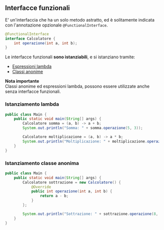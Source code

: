 ## Interfacce funzionali
E' un'interfaccia che ha un solo metodo astratto, ed è solitamente indicata con l'annotazione
opzionale `@FunctionalInterface`.

```Java
@FunctionalInterface
interface Calcolatore {
    int operazione(int a, int b);
}
```

Le interfacce funzionali **sono istanziabili**, e si istanziano tramite:
- [Espressioni lambda](funzioni_lambda.md)
- [Classi anonime](classi_anonime.md)

**Nota importante**\
Classi anonime ed espressioni lambda, possono essere utilizzate anche senza interfacce funzionali.

### Istanziamento lambda
```Java
public class Main {
    public static void main(String[] args) {
        Calcolatore somma = (a, b) -> a + b;
        System.out.println("Somma: " + somma.operazione(5, 3));

        Calcolatore moltiplicazione = (a, b) -> a * b;
        System.out.println("Moltiplicazione: " + moltiplicazione.operazione(4, 7));
    }
}
```
### Istanziamento classe anonima
```Java
public class Main {
    public static void main(String[] args) {
        Calcolatore sottrazione = new Calcolatore() {
            @Override
            public int operazione(int a, int b) {
                return a - b;
            }
        };

        System.out.println("Sottrazione: " + sottrazione.operazione(8, 3));
    }
}
```
